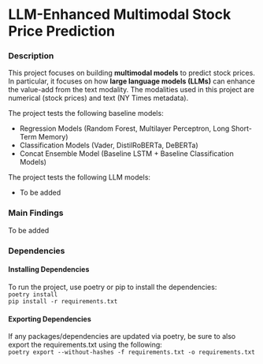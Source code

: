 # LLM-Enhanced Multimodal Stock Price Prediction

### Description

This project focuses on building **multimodal models** to predict stock prices. In particular, it focuses on how **large language models (LLMs)** can enhance the value-add from the text modality. The modalities used in this project are numerical (stock prices) and text (NY Times metadata).

The project tests the following baseline models:<br>
- Regression Models (Random Forest, Multilayer Perceptron, Long Short-Term Memory)
- Classification Models (Vader, DistilRoBERTa, DeBERTa)
- Concat Ensemble Model (Baseline LSTM + Baseline Classification Models)

The project tests the following LLM models:<br>
- To be added

### Main Findings

To be added

### Dependencies

#### **Installing Dependencies**
To run the project, use poetry or pip to install the dependencies:<br>
`poetry install`<br>
`pip install -r requirements.txt`

#### **Exporting Dependencies**
If any packages/dependencies are updated via poetry, be sure to also export the requirements.txt using the following:<br>
`poetry export --without-hashes -f requirements.txt -o requirements.txt`